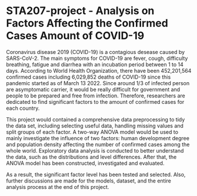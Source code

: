 # STA207-project - Analysis on Factors Affecting the Confirmed Cases Amount of COVID-19

Coronavirus disease 2019 (COVID-19) is a contagious desease caused by SARS-CoV-2. The main symptoms for COVID-19 are fever, cough, difficulty breathing, fatigue and diarrhea with an incubation period between 1 to 14 days. According to World Health Organization, there have been 452,201,564 confirmed cases including 6,029,852 deaths of COVID-19 since this pandemic started as of March 13 2022. Since around 1/3 of infected person are asymptomatic carrier, it would be really difficult for government and people to be prepared and free from infection. Therefore, researchers are dedicated to find significant factors to the amount of confirmed cases for each country.

This project would contained a comprehensive data preprocessing to tidy the data set, including selecting useful data, handling missing values and split groups of each factor. A two-way ANOVA model would be used to mainly investigate the influence of two factors: human development degree and population density affecting the number of confirmed cases among the whole world. Exploratory data analysis is conducted to better understand the data, such as the distributions and level differences. After that, the ANOVA model has been constructed, investigated and evaluated.

As a result, the significant factor level has been tested and selected. Also, further discussions are made for the models, dataset, and the entire analysis process at the end of this project.
